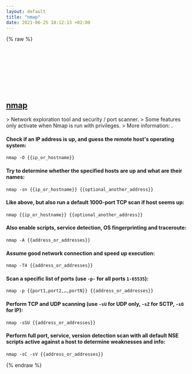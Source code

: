 ```yaml
---
layout: default
title: "nmap"
date: 2021-06-25 18:12:13 +02:00
---
```

{% raw %}
<h2 id="nmap">
  <a href="/en/common/nmap.html">nmap</a> <a href="#nmap"><svg class="icon">
    <use href="/assets/images/unicode_sprite.svg#link" />
  </svg></a>
</h2>
> Network exploration tool and security / port scanner.
> Some features only activate when Nmap is run with privileges.
> More information: <https://nmap.org>.

#### Check if an IP address is up, and guess the remote host's operating system:
```shell
nmap -O {{ip_or_hostname}}
```
#### Try to determine whether the specified hosts are up and what are their names:
```shell
nmap -sn {{ip_or_hostname}} {{optional_another_address}}
```
#### Like above, but also run a default 1000-port TCP scan if host seems up:
```shell
nmap {{ip_or_hostname}} {{optional_another_address}}
```
#### Also enable scripts, service detection, OS fingerprinting and traceroute:
```shell
nmap -A {{address_or_addresses}}
```
#### Assume good network connection and speed up execution:
```shell
nmap -T4 {{address_or_addresses}}
```
#### Scan a specific list of ports (use `-p-` for all ports `1-65535`):
```shell
nmap -p {{port1,port2,…,portN}} {{address_or_addresses}}
```
#### Perform TCP and UDP scanning (use `-sU` for UDP only, `-sZ` for SCTP, `-sO` for IP):
```shell
nmap -sSU {{address_or_addresses}}
```
#### Perform full port, service, version detection scan with all default NSE scripts active against a host to determine weaknesses and info:
```shell
nmap -sC -sV {{address_or_addresses}}
```
{% endraw %}
